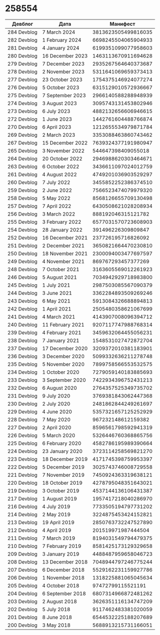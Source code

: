 # 258554

| Девблог | Дата | Манифест |
| - | - | - |
| 284 Devblog | 7 March 2024 | 3813623505499816035 |
| 282 Devblog | 1 February 2024 | 6698245504065904933 |
| 281 Devblog | 4 January 2024 | 6199351099077958603 |
| 280 Devblog | 16 December 2023 | 1463113670911694628 |
| 279 Devblog | 7 December 2023 | 2935267564640373687 |
| 278 Devblog | 2 November 2023 | 5311641069659373413 |
| 277 Devblog | 23 October 2023 | 1754375146924077274 |
| 276 Devblog | 5 October 2023 | 6315129010572936667 |
| 275 Devblog | 7 September 2023 | 2966140588288948939 |
| 274 Devblog | 3 August 2023 | 3095743131453802946 |
| 273 Devblog | 6 July 2023 | 4882132656606946615 |
| 272 Devblog | 1 June 2023 | 1442761604488766874 |
| 270 Devblog | 6 April 2023 | 1212655534979871784 |
| 269 Devblog | 2 March 2023 | 3353088463860743462 |
| 267 Devblog | 15 December 2022 | 7639324377191980947 |
| 265 Devblog | 3 November 2022 | 544647398409055018 |
| 264 Devblog | 20 October 2022 | 2946988620303464671 |
| 263 Devblog | 6 October 2022 | 3436611097024012759 |
| 261 Devblog | 4 August 2022 | 4749201036903529297 |
| 260 Devblog | 7 July 2022 | 3455852252386374510 |
| 259 Devblog | 2 June 2022 | 7566523474079979320 |
| 258 Devblog | 5 May 2022 | 8568126655709130498 |
| 257 Devblog | 7 April 2022 | 6430508621028208934 |
| 256 Devblog | 3 March 2022 | 888192046315121782 |
| 255 Devblog | 3 February 2022 | 6577031570723608903 |
| 254 Devblog | 28 January 2022 | 391496226309809847 |
| 252 Devblog | 16 December 2021 | 237726195716826092 |
| 251 Devblog | 2 December 2021 | 3650821664470230810 |
| 250 Devblog | 18 November 2021 | 2300094003477697597 |
| 249 Devblog | 4 November 2021 | 869767293457377269 |
| 248 Devblog | 7 October 2021 | 3163605569012261923 |
| 246 Devblog | 5 August 2021 | 7034942929718983800 |
| 245 Devblog | 1 July 2021 | 2987503085567090379 |
| 244 Devblog | 3 June 2021 | 3362284893509269246 |
| 243 Devblog | 6 May 2021 | 5913084326688894813 |
| 242 Devblog | 1 April 2021 | 2505480358621067699 |
| 241 Devblog | 4 March 2021 | 4143907008096394712 |
| 240 Devblog | 11 February 2021 | 9207117747988768314 |
| 239 Devblog | 4 February 2021 | 3459632064455056231 |
| 238 Devblog | 7 January 2021 | 1548531027472872704 |
| 237 Devblog | 17 December 2020 | 3209372010381183901 |
| 236 Devblog | 3 December 2020 | 5099332636211278748 |
| 235 Devblog | 5 November 2020 | 7899758566553532575 |
| 234 Devblog | 1 October 2020 | 7279059140183885693 |
| 233 Devblog | 3 September 2020 | 7422934396752431213 |
| 232 Devblog | 6 August 2020 | 2764357525349735702 |
| 231 Devblog | 9 July 2020 | 3769381843062447368 |
| 230 Devblog | 2 July 2020 | 2481862844249261697 |
| 229 Devblog | 4 June 2020 | 5357321657125252929 |
| 228 Devblog | 7 May 2020 | 967232148612159382 |
| 227 Devblog | 2 April 2020 | 8596561798592941319 |
| 226 Devblog | 5 March 2020 | 5326446760368865756 |
| 225 Devblog | 6 February 2020 | 4582786195989390664 |
| 224 Devblog | 23 January 2020 | 3723114258569821270 |
| 223 Devblog | 18 December 2019 | 4171745398759953397 |
| 222 Devblog | 5 December 2019 | 3025743746008729558 |
| 221 Devblog | 7 November 2019 | 7450924363319638121 |
| 220 Devblog | 18 October 2019 | 4278795048351643021 |
| 219 Devblog | 3 October 2019 | 4537144136106431387 |
| 217 Devblog | 1 August 2019 | 1957417218040286970 |
| 216 Devblog | 4 July 2019 | 7733505194797731202 |
| 214 Devblog | 2 May 2019 | 3224875453424152821 |
| 213 Devblog | 19 April 2019 | 2850763732247527890 |
| 212 Devblog | 4 April 2019 | 201519971987444504 |
| 211 Devblog | 7 March 2019 | 8194031549794479375 |
| 210 Devblog | 7 February 2019 | 8581425173129329658 |
| 209 Devblog | 3 January 2019 | 4488487959658046723 |
| 208 Devblog | 13 December 2018 | 7048944797246775244 |
| 207 Devblog | 6 December 2018 | 5529162231159927786 |
| 206 Devblog | 1 November 2018 | 1318225881065045634 |
| 205 Devblog | 4 October 2018 | 97472799115521191 |
| 204 Devblog | 6 September 2018 | 6807314966872481262 |
| 203 Devblog | 2 August 2018 | 3626351116134747209 |
| 202 Devblog | 5 July 2018 | 9117462483381020059 |
| 201 Devblog | 8 June 2018 | 6544532225188207689 |
| 200 Devblog | 3 May 2018 | 5688913215731166051 |
